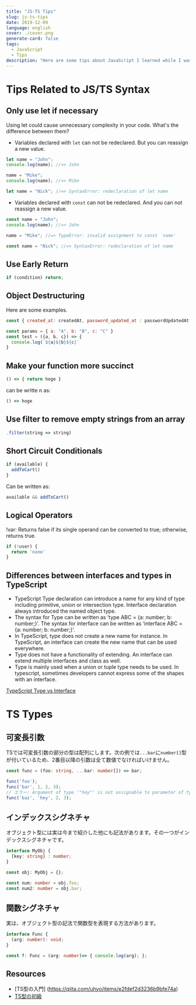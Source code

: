 ```yaml
---
title: "JS-TS Tips"
slug: js-ts-tips
date: 2019-12-09
language: english
cover: ./cover.png
generate-card: false
tags:
  - JavaScript
  - Tips
description: "Here are some tips about JavaScript I learned while I was working on some projects."
---
```

# Tips Related to JS/TS Syntax

## Only use let if necessary
Using let could cause unnecessary complexity in your code.
What's the difference between them?

- Variables declared with `let` can not be redeclared. But you can reassign a new value.

```js
let name = "John";
console.log(name); //=> John

name = "Mike";
console.log(name); //=> Mike

let name = "Nick"; //=> SyntaxError: redeclaration of let name
```
- Variables declared with `const` can not be redeclared. And you can not reassign a new value.

```js
const name = "John";
console.log(name); //=> John

name = "Mike"; //=> TypeError: invalid assignment to const `name'

const name = "Nick"; //=> SyntaxError: redeclaration of let name
```

## Use Early Return 

```js
if (condition) return;
```

## Object Destructuring
Here are some examples.

```js
const { created_at: createdAt, password_updated_at : passwordUpdatedAt } = user
```

```js
const params = { a: "A", b: "B", c: "C" }
const test = ({a, b, c}) => {
  console.log(`${a}${b}${c}`
}
```

## Make your function more succinct

```js
() => { return hoge }
```

can be writte n as:

```js
() => hoge
```

## Use filter to remove empty strings from an array

```js
.filter(string => string)
```

## Short Circuit Conditionals

```js
if (available) {
  addToCart()
}
```

Can be written as:

```js
available && addToCart()
```

## Logical Operators

!var: Returns false if its single operand can be converted to true; otherwise, returns true.

```js
if (!user) {
  return 'none'
}
```

## Differences between interfaces and types in TypeScript

- TypeScript Type declaration can introduce a name for any kind of type including primitive, union or intersection type. Interface declaration always introduced the named object type.
- The syntax for Type can be written as ‘type ABC = {a: number; b: number;}’. The syntax for interface can be written as ‘interface ABC = {a: number; b: number;}’.
- In TypeScript, type does not create a new name for instance. In TypeScript, an interface can create the new name that can be used everywhere.
- Type does not have a functionality of extending. An interface can extend multiple interfaces and class as well.
- Type is mainly used when a union or tuple type needs to be used. In typescript, sometimes developers cannot express some of the shapes with an interface.

[TypeScript Type vs Interface](https://www.educba.com/typescript-type-vs-interface/)

# TS Types

## 可変長引数

TSでは可変長引数の部分の型は配列にします。次の例では`...bar`に`number[]`型が付いているため、2番目以降の引数は全て数値でなければいけません。

```typescript
const func = (foo: string, ...bar: number[]) => bar;

func('foo');
func('bar', 1, 2, 3);
// エラー: Argument of type '"hey"' is not assignable to parameter of type 'number'. 
func('baz', 'hey', 2, 3);
```

## インデックスシグネチャ
オブジェクト型には実は今まで紹介した他にも記法があります。その一つがインデックスシグネチャです。

```typescript
interface MyObj {
  [key: string] : number;
}

const obj: MyObj = {};

const num: number = obj.foo;
const num2: number = obj.bar;
```

## 関数シグネチャ
実は、オブジェクト型の記法で関数型を表現する方法があります。

```typescript
interface Func {
  (arg: number): void;
}

const f: Func = (arg: number)=> { console.log(arg); };
```

## Resources
- [TS型の入門] (https://qiita.com/uhyo/items/e2fdef2d3236b9bfe74a)
- [TS型の初級](https://qiita.com/uhyo/items/da21e2b3c10c8a03952f)
